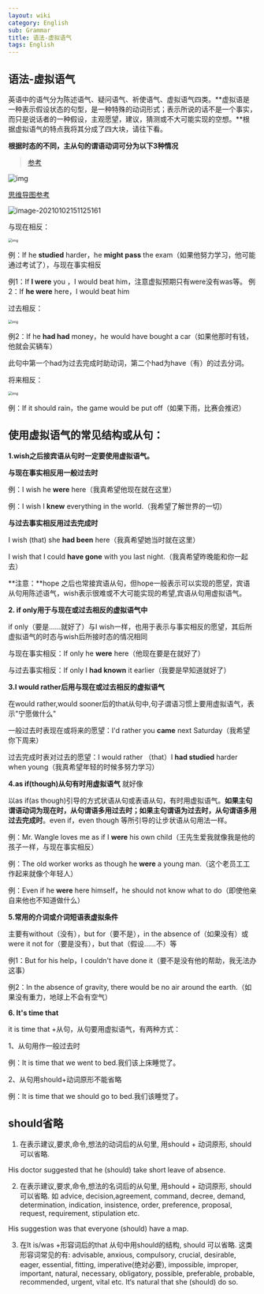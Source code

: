 ```yaml
---
layout: wiki
category: English
sub: Grammar
title: 语法-虚拟语气
tags: English
---
```


## 语法-虚拟语气

英语中的语气分为陈述语气、疑问语气、祈使语气、虚拟语气四类。**虚拟语是一种表示假设状态的句型，是一种特殊的动词形式；表示所说的话不是一个事实，而只是说话者的一种假设，主观愿望，建议，猜测或不大可能实现的空想。**根据虚拟语气的特点我将其分成了四大块，请往下看。

**根据时态的不同，主从句的谓语动词可分为以下3种情况**

> [参考](https://zhuanlan.zhihu.com/p/44110628)

![img](https://cdn.jsdelivr.net/gh/mafulong/mdPic@vv2/v2/37.png)

[思维导图参考](https://mm.edrawsoft.cn/template/56859)

![image-20210102151125161](https://cdn.jsdelivr.net/gh/mafulong/mdPic@vv3/v3/20220112233221.png)

与现在相反：

<img src="https://cdn.jsdelivr.net/gh/mafulong/mdPic@vv3/v3/20220112233230.jpg" alt="img" style="zoom:50%;" />

例：If he **studied** harder，he **might pass** the exam（如果他努力学习，他可能通过考试了），与现在事实相反

例1：If **I were** you ，I would beat him，注意虚拟预期只有were没有was等。 例2：If **he were** here，I would beat him



过去相反：

<img src="https://cdn.jsdelivr.net/gh/mafulong/mdPic@vv3/v3/20220112233234.jpg" alt="img" style="zoom:50%;" />

例2：If he **had had** money，he would have bought a car（如果他那时有钱，他就会买辆车）

此句中第一个had为过去完成时助动词，第二个had为have（有）的过去分词。



将来相反：

<img src="https://cdn.jsdelivr.net/gh/mafulong/mdPic@vv3/v3/20220112233240.jpg" alt="img" style="zoom:50%;" />

例：If it should rain，the game would be put off（如果下雨，比赛会推迟）



## **使用虚拟语气的常见结构或从句：**

**1.wish之后接宾语从句时一定要使用虚拟语气。**

**与现在事实相反用一般过去时**

例：I wish he **were** here（我真希望他现在就在这里）

例：I wish I **knew** everything in the world.（我希望了解世界的一切）

**与过去事实相反用过去完成时**

I wish (that) she **had been** here（我真希望她当时就在这里）

I wish that I could **have gone** with you last night.（我真希望昨晚能和你一起去）

**注意：**hope 之后也常接宾语从句，但hope一般表示可以实现的愿望，宾语从句用陈述语气，wish表示很难或不大可能实现的希望,宾语从句用虚拟语气。



**2. if only用于与现在或过去相反的虚拟语气中**

if only（要是……就好了）与I wish一样，也用于表示与事实相反的愿望，其后所虚拟语气的时态与wish后所接时态的情况相同

与现在事实相反：If only he **were** here（他现在要是在就好了）

与过去事实相反：If only I **had known** it earlier（我要是早知道就好了）



**3.I would rather后用与现在或过去相反的虚拟语气**

在would rather,would sooner后的that从句中,句子谓语习惯上要用虚拟语气，表示"宁愿做什么"

一般过去时表现在或将来的愿望：I'd rather you **came** next Saturday（我希望你下周来）

过去完成时表对过去的愿望：I would rather （that）I **had studied** harder when young（我真希望年轻的时候多努力学习）



**4.as if(though)从句有时用虚拟语气**  就好像

以as if(as though)引导的方式状语从句或表语从句，有时用虚拟语气。**如果主句谓语动词为现在时，从句谓语多用过去时；如果主句谓语为过去时，从句谓语多用过去完成时**。even if，even though 等所引导的让步状语从句用法一样。

例：Mr. Wangle loves me as if I **were** his own child（王先生爱我就像我是他的孩子一样，与现在事实相反）

例：The old worker works as though he **were** a young man.（这个老员工工作起来就像个年轻人）

例：Even if he **were** here himself，he should not know what to do（即使他亲自来他也不知道做什么）



**5.常用的介词或介词短语表虚拟条件**

主要有without（没有），but for（要不是），in the absence of（如果没有）或were it not for（要是没有），but that（假设……不）等

例1：But for his help，I couldn't have done it（要不是没有他的帮助，我无法办这事）

例2：In the absence of gravity, there would be no air around the earth.（如果没有重力，地球上不会有空气）



**6. It's time that**

it is time that +从句，从句要用虚拟语气，有两种方式：

1、从句用作一般过去时

例：It is time that we went to bed.我们该上床睡觉了。

2、从句用should+动词原形不能省略

例：It is time that we should go to bed.我们该睡觉了。





## should省略

1. 在表示建议,要求,命令,想法的动词后的从句里, 用should + 动词原形, should 可以省略.

His doctor suggested that he (should) take short leave of absence.

2. 在表示建议,要求,命令,想法的名词后的从句里, 用should + 动词原形, should可以省略. 如 advice, decision,agreement, command, decree, demand, determination, indication, insistence, order, preference, proposal, request, requirement, stipulation etc.

His suggestion was that everyone (should) have a map.

3. 在It is/was +形容词后的that 从句中用should的结构, should 可以省略. 这类形容词常见的有: advisable, anxious, compulsory, crucial, desirable, eager, essential, fitting, imperative(绝对必要), impossible, improper, important, natural, necessary, obligatory, possible, preferable, probable, recommended, urgent, vital etc.
   It‘s natural that she (should) do so.


